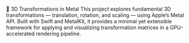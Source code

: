🚀 3D Transformations in Metal
This project explores fundamental 3D transformations — translation, rotation, and scaling — using Apple’s Metal API. Built with Swift and MetalKit, it provides a minimal yet extensible framework for applying and visualizing transformation matrices in a GPU-accelerated rendering pipeline.
